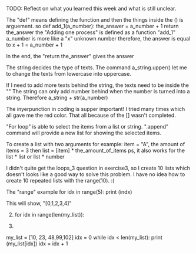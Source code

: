 TODO: Reflect on what you learned this week and what is still unclear.

The "def" means defining the function and then the things inside the () is arguement. 
so 
def add_1(a_number):
    the_answer = a_number + 1
    return the_answer
the "Adding one process" is defined as a function "add_1" 
a_number is more like a "x" unknown number 
therefore, the answer is equal to x + 1 = a_number + 1

In the end, the "return the_answer" gives the answer 

The string decides the type of texts. The command 
a_string.upper()
let me to change the texts from lowercase into uppercase.

If I need to add more texts behind the string, the texts need to be inside the ""
The string can only add number behind when the number is turned into a string. Therefore
a_string + str(a_number)

The inyerpunction in coding is supper important! I tried many times which all gave me the red color. That all because of the [] wasn't completed. 

"For loop" is able to select the items from a list or string. 
".append" command will provide a new list for showing the selected items.

To create a list with two arguments for example:
item = "A", the amount of items = 3
then 
list = [item] * the_amount_of_items
ps, it also works for the list * list or list * number


I didn't quite get the loops_3 question in exercise3, so I create 10 lists which doesn't looks like a good way to solve this problem. I have no idea how to create 10 repeated lists with the range(10). :(
    
The "range" example
for idx in range(5):
    print (indx)

This will show, "[0,1,2,3,4]"

2. for idx in range(len(my_list)):

3. 
my_list = [10, 23, 48,99,102]
idx = 0
    while idx < len(my_list):
    print (my_list[idx])
    idx = idx + 1
